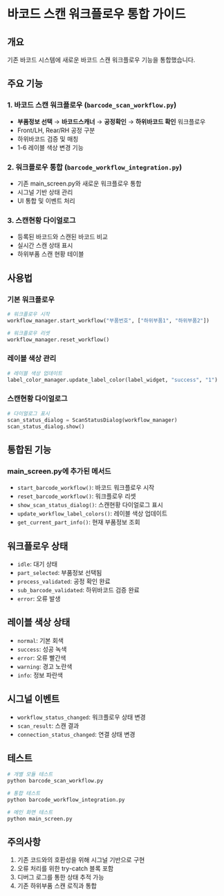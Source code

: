 # 바코드 스캔 워크플로우 통합 가이드

## 개요
기존 바코드 시스템에 새로운 바코드 스캔 워크플로우 기능을 통합했습니다.

## 주요 기능

### 1. 바코드 스캔 워크플로우 (`barcode_scan_workflow.py`)
- **부품정보 선택** → **바코드스캐너** → **공정확인** → **하위바코드 확인** 워크플로우
- Front/LH, Rear/RH 공정 구분
- 하위바코드 검증 및 매칭
- 1-6 레이블 색상 변경 기능

### 2. 워크플로우 통합 (`barcode_workflow_integration.py`)
- 기존 main_screen.py와 새로운 워크플로우 통합
- 시그널 기반 상태 관리
- UI 통합 및 이벤트 처리

### 3. 스캔현황 다이얼로그
- 등록된 바코드와 스캔된 바코드 비교
- 실시간 스캔 상태 표시
- 하위부품 스캔 현황 테이블

## 사용법

### 기본 워크플로우
```python
# 워크플로우 시작
workflow_manager.start_workflow("부품번호", ["하위부품1", "하위부품2"])

# 워크플로우 리셋
workflow_manager.reset_workflow()
```

### 레이블 색상 관리
```python
# 레이블 색상 업데이트
label_color_manager.update_label_color(label_widget, "success", "1")
```

### 스캔현황 다이얼로그
```python
# 다이얼로그 표시
scan_status_dialog = ScanStatusDialog(workflow_manager)
scan_status_dialog.show()
```

## 통합된 기능

### main_screen.py에 추가된 메서드
- `start_barcode_workflow()`: 바코드 워크플로우 시작
- `reset_barcode_workflow()`: 워크플로우 리셋
- `show_scan_status_dialog()`: 스캔현황 다이얼로그 표시
- `update_workflow_label_colors()`: 레이블 색상 업데이트
- `get_current_part_info()`: 현재 부품정보 조회

## 워크플로우 상태
- `idle`: 대기 상태
- `part_selected`: 부품정보 선택됨
- `process_validated`: 공정 확인 완료
- `sub_barcode_validated`: 하위바코드 검증 완료
- `error`: 오류 발생

## 레이블 색상 상태
- `normal`: 기본 회색
- `success`: 성공 녹색
- `error`: 오류 빨간색
- `warning`: 경고 노란색
- `info`: 정보 파란색

## 시그널 이벤트
- `workflow_status_changed`: 워크플로우 상태 변경
- `scan_result`: 스캔 결과
- `connection_status_changed`: 연결 상태 변경

## 테스트
```bash
# 개별 모듈 테스트
python barcode_scan_workflow.py

# 통합 테스트
python barcode_workflow_integration.py

# 메인 화면 테스트
python main_screen.py
```

## 주의사항
1. 기존 코드와의 호환성을 위해 시그널 기반으로 구현
2. 오류 처리를 위한 try-catch 블록 포함
3. 디버그 로그를 통한 상태 추적 가능
4. 기존 하위부품 스캔 로직과 통합
